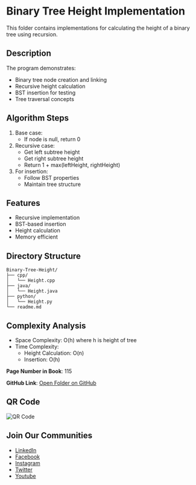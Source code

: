 # Binary Tree Height Implementation

This folder contains implementations for calculating the height of a binary tree using recursion.

## Description
The program demonstrates:
- Binary tree node creation and linking
- Recursive height calculation
- BST insertion for testing
- Tree traversal concepts

## Algorithm Steps
1. Base case:
   - If node is null, return 0
2. Recursive case:
   - Get left subtree height
   - Get right subtree height
   - Return 1 + max(leftHeight, rightHeight)
3. For insertion:
   - Follow BST properties
   - Maintain tree structure

## Features
- Recursive implementation
- BST-based insertion
- Height calculation
- Memory efficient

## Directory Structure
```
Binary-Tree-Height/
├── cpp/
│   └── Height.cpp
├── java/
│   └── Height.java
├── python/
│   └── Height.py
└── readme.md
```

## Complexity Analysis
- Space Complexity: O(h) where h is height of tree
- Time Complexity:
  - Height Calculation: O(n)
  - Insertion: O(h)

**Page Number in Book**: 115

**GitHub Link**: [Open Folder on GitHub](https://github.com/venkys-media/Venky_on_Datastructures/tree/main/Binary-Tree/Binary-Tree-Height)

## QR Code
![QR Code](./URL%20QR%20Code%20(19).png)

## Join Our Communities
- [LinkedIn](https://www.linkedin.com/company/venkysio)
- [Facebook](https://www.facebook.com/venkysio)
- [Instagram](https://www.instagram.com/venkys.io)
- [Twitter](https://twitter.com/iovenkys)
- [Youtube](https://www.youtube.com/@CoreCodersNetwork) 